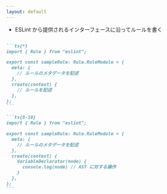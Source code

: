 ```yaml
---
layout: default
---
```


<div class="_bullet">

* ESLint から提供されるインターフェースに沿ってルールを書く

</div>

````md magic-move

```ts{*}
import { Rule } from "eslint";

export const sampleRule: Rule.RuleModule = {
  meta: {
    // ルールのメタデータを記述
  },
  create(context) {
    // ルールを記述
  },
};
```

```ts{8-10}
import { Rule } from "eslint";

export const sampleRule: Rule.RuleModule = {
  meta: {
    // ルールのメタデータを記述
  },
  create(context) {
    VariableDeclarator(node) {
      console.log(node) // AST に対する操作      
    }
  },
};
```

````
